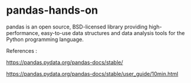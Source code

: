 # pandas-hands-on

pandas is an open source, BSD-licensed library providing high-performance, easy-to-use data structures and data analysis tools for the Python programming language.

References : 

https://pandas.pydata.org/pandas-docs/stable/

https://pandas.pydata.org/pandas-docs/stable/user_guide/10min.html
